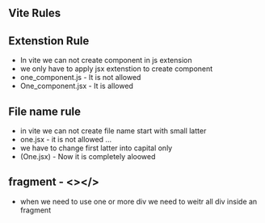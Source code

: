 ## Vite Rules 


## Extenstion Rule
- In vite we can not create component in js extension
- we only have to apply jsx extenstion to create component
- one_component.js  -  It is not allowed
- One_component.jsx  -  It is allowed


## File name rule
- in vite we can not create file name start with small latter
- one.jsx - it is not allowed ...
- we have to change first latter into capital only 
- (One.jsx) - Now it is completely aloowed  

## fragment - <></>
- when we need to use one or more div we need to weitr all div inside an fragment